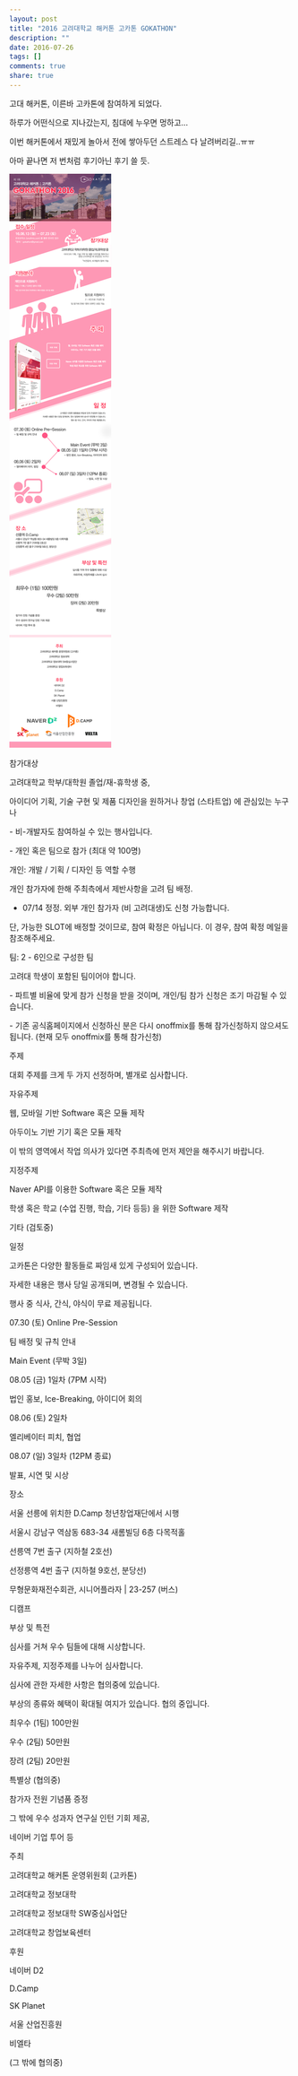 ```yaml
---
layout: post
title: "2016 고려대학교 해커톤 고카톤 GOKATHON"
description: ""
date: 2016-07-26
tags: []
comments: true
share: true
---
```


고대 해커톤, 이른바 고카톤에 참여하게 되었다.

하루가 어떤식으로 지나갔는지, 침대에 누우면 멍하고...

  

이번 해커톤에서 재밌게 놀아서 전에 쌓아두던 스트레스 다 날려버리길..ㅠㅠ

아마 끝나면 저 번처럼 후기아닌 후기 쓸 듯.

  

![](/assets/images/posts/688/2727F14757974C5C20AD7B.PNG)

  

  

참가대상

고려대학교 학부/대학원 졸업/재-휴학생 중,

아이디어 기획, 기술 구현 및 제품 디자인을 원하거나 창업 (스타트업) 에 관심있는 누구나

\- 비-개발자도 참여하실 수 있는 행사입니다.

\- 개인 혹은 팀으로 참가 (최대 약 100명)

개인: 개발 / 기획 / 디자인 등 역할 수행

개인 참가자에 한해 주최측에서 제반사항을 고려 팀 배정.

* 07/14 정정. 외부 개인 참가자 (비 고려대생)도 신청 가능합니다.

단, 가능한 SLOT에 배정할 것이므로, 참여 확정은 아닙니다. 이 경우, 참여 확정 메일을 참조해주세요.

팀: 2 - 6인으로 구성한 팀

고려대 학생이 포함된 팀이어야 합니다.

\- 파트별 비율에 맞게 참가 신청을 받을 것이며, 개인/팀 참가 신청은 조기 마감될 수 있습니다.

\- 기존 공식홈페이지에서 신청하신 분은 다시 onoffmix를 통해 참가신청하지 않으셔도 됩니다. (현재 모두 onoffmix를 통해
참가신청)

주제

대회 주제를 크게 두 가지 선정하며, 별개로 심사합니다.

자유주제

웹, 모바일 기반 Software 혹은 모듈 제작

아두이노 기반 기기 혹은 모듈 제작

이 밖의 영역에서 작업 의사가 있다면 주최측에 먼저 제안을 해주시기 바랍니다.

지정주제

Naver API를 이용한 Software 혹은 모듈 제작

학생 혹은 학교 (수업 진행, 학습, 기타 등등) 을 위한 Software 제작

기타 (검토중)

일정

고카톤은 다양한 활동들로 짜임새 있게 구성되어 있습니다.

자세한 내용은 행사 당일 공개되며, 변경될 수 있습니다.

행사 중 식사, 간식, 야식이 무료 제공됩니다.

07.30 (토) Online Pre-Session

팀 배정 및 규칙 안내

  

Main Event (무박 3일)

08.05 (금) 1일차 (7PM 시작)

법인 홍보, Ice-Breaking, 아이디어 회의

08.06 (토) 2일차

엘리베이터 피치, 협업

08.07 (일) 3일차 (12PM 종료)

발표, 시연 및 시상

장소

서울 선릉에 위치한 D.Camp 청년창업재단에서 시행

서울시 강남구 역삼동 683-34 새롬빌딩 6층 다목적홀

선릉역 7번 출구 (지하철 2호선)

선정릉역 4번 출구 (지하철 9호선, 분당선)

무형문화재전수회관, 시니어플라자 | 23-257 (버스)

디캠프

부상 및 특전

심사를 거쳐 우수 팀들에 대해 시상합니다.

자유주제, 지정주제를 나누어 심사합니다.

심사에 관한 자세한 사항은 협의중에 있습니다.

부상의 종류와 혜택이 확대될 여지가 있습니다. 협의 중입니다.

최우수 (1팀) 100만원

우수 (2팀) 50만원

장려 (2팀) 20만원

특별상 (협의중)

참가자 전원 기념품 증정

그 밖에 우수 성과자 연구실 인턴 기회 제공,

네이버 기업 투어 등

주최

고려대학교 해커톤 운영위원회 (고카톤)

고려대학교 정보대학

고려대학교 정보대학 SW중심사업단

고려대학교 창업보육센터

후원

네이버 D2

D.Camp

SK Planet

서울 산업진흥원

비엘타

(그 밖에 협의중)

  

  

